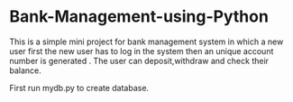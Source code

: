 # Bank-Management-using-Python

This is a simple mini project for bank management system in which a new user first the new user has to log in the system then an unique account number is generated .
The user can deposit,withdraw and check their balance.

First run mydb.py to create database.
